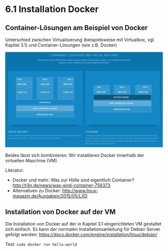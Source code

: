 # 6.1 Installation Docker

## Container-Lösungen am Beispiel von Docker

Unterschied zwischen Virtualisierung (beispielsweise mit Virtualbox, vgl. Kapitel 3.1) und Container-Lösungen (wie z.B. Docker)

[![Vergleich von docker.com](images/screenshot-docker-comparison.png)](https://www.docker.com/what-docker)

Beides lässt sich kombinieren: Wir installieren Docker innerhalb der virtuellen Maschine (VM).

Literatur:
* Docker und mehr: Was zur Hölle sind eigentlich Container? http://t3n.de/news/was-sind-container-756373
* Alternativen zu Docker: http://www.linux-magazin.de/Ausgaben/2015/05/LXD

## Installation von Docker auf der VM

Die Installation von Docker auf der in Kapitel 3.1 eingerichteten VM gestaltet sich einfach. Es kann der normalen Installationsanleitung für Debian Server gefolgt werden:
https://docs.docker.com/engine/installation/linux/debian/

Test: ```sudo docker run hello-world```